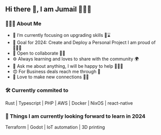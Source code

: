 ## Hi there 👋, I am Jumail 👨🏻‍💻

### 👨🏻‍💻 About Me
- 🔭 I’m currently focusing on upgrading skills 👨⌛️
- 🌱 Goal for 2024: Create and Deploy a Personal Project I am proud of 👨🏻‍💻
- 👯 Open to collaborate 🧑‍💻
- ⚙️ Always learning and loves to share with the community 🌍
- 💬 Ask me about anything, I will be happy to help 👦🏻🥰
- 😍 For Business deals reach me through 📩
- 🤗 Love to make new connections 👫🐥

### 🛠 Currently commited to
Rust | Typescript | PHP | AWS | Docker | NixOS | react-native

### 📕 Things I am currently looking forward to learn in 2024
Terraform | Godot | IoT automation | 3D printing 
